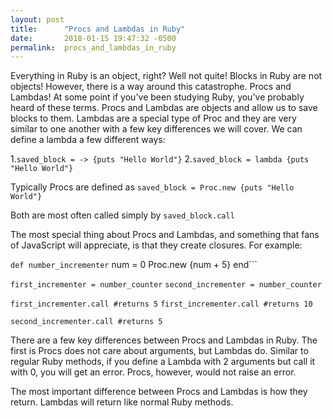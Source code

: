 ```yaml
---
layout: post
title:      "Procs and Lambdas in Ruby"
date:       2018-01-15 19:47:32 -0500
permalink:  procs_and_lambdas_in_ruby
---
```


Everything in Ruby is an object, right? Well not quite! Blocks in Ruby are not objects! However, there is a way around this catastrophe. Procs and Lambdas! At some point if you've been studying Ruby, you've probably heard of these terms. Procs and Lambdas are objects and allow us to save blocks to them. Lambdas are a special type of Proc and they are very similar to one another with a few key differences we will cover. We can define a lambda a few different ways:

1.```saved_block = -> {puts "Hello World"}```
2.```saved_block = lambda {puts "Hello World"}```

Typically Procs are defined as ```saved_block = Proc.new {puts "Hello World"}```

Both are most often called simply by ```saved_block.call```

The most special thing about Procs and Lambdas, and something that fans of JavaScript will appreciate, is that they create closures. For example:

```def number_incrementer```
   num = 0
   Proc.new {num + 5}
end```

```first_incrementer = number_counter```
```second_incrementer = number_counter```

```first_incrementer.call #returns 5```
```first_incrementer.call #returns 10```

```second_incrementer.call #returns 5```

There are a few key differences between Procs and Lambdas in Ruby. The first is Procs does not care about arguments, but Lambdas do. Similar to regular Ruby methods, if you define a Lambda with 2 arguments but call it with 0, you will get an error. Procs, however, would not raise an error. 

The most important difference between Procs and Lambdas is how they return. Lambdas will return like normal Ruby methods.

